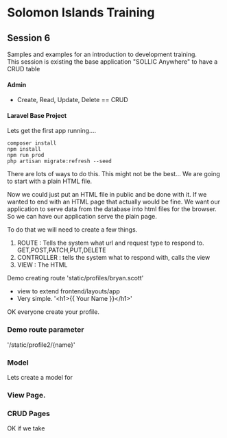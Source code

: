 # Solomon Islands Training

## Session 6
Samples and examples for an introduction to development training.  
This session is existing the base application "SOLLIC Anywhere" to have a CRUD table

#### Admin
- Create, Read, Update, Delete == CRUD

#### Laravel Base Project
Lets get the first app running....
```
composer install
npm install
npm run prod
php artisan migrate:refresh --seed
```

There are lots of ways to do this.   This might not be the best...  We are going to start with
a plain HTML file.

Now we could just put an HTML file in public and be done with it. If we wanted to end with an
HTML page that actually would be fine. We want our application to serve data from the database 
into html files for the browser.   So we can have our application serve the plain page.

To do that we will need to create a few things.

1. ROUTE : Tells the system what url and request type to respond to.  GET,POST,PATCH,PUT,DELETE
2. CONTROLLER : tells the system what to respond with, calls the view
3. VIEW : The HTML


Demo creating route 'static/profiles/bryan.scott'
- view to extend frontend/layouts/app
- Very simple.   '\<h1>{{ Your Name }}\</h1>'


OK everyone create your profile.

### Demo route parameter
  '/static/profile2/{name}'

### Model
   Lets create a model for 
### View Page.

### CRUD Pages
OK if we take 